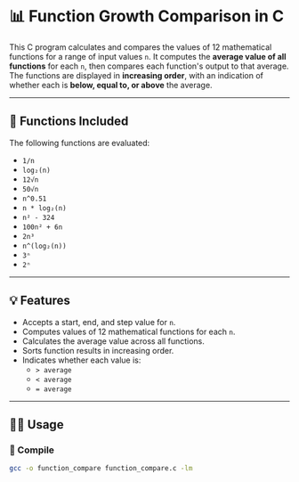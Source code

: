# 📊 Function Growth Comparison in C

This C program calculates and compares the values of 12 mathematical functions for a range of input values `n`. It computes the **average value of all functions** for each `n`, then compares each function's output to that average. The functions are displayed in **increasing order**, with an indication of whether each is **below, equal to, or above** the average.

---

## 🔢 Functions Included

The following functions are evaluated:

- `1/n`
- `log₂(n)`
- `12√n`
- `50√n`
- `n^0.51`
- `n * log₂(n)`
- `n² - 324`
- `100n² + 6n`
- `2n³`
- `n^(log₂(n))`
- `3ⁿ`
- `2ⁿ`

---

## 💡 Features

- Accepts a start, end, and step value for `n`.
- Computes values of 12 mathematical functions for each `n`.
- Calculates the average value across all functions.
- Sorts function results in increasing order.
- Indicates whether each value is:
  - `> average`
  - `< average`
  - `= average`

---

## 🧑‍💻 Usage

### 🔧 Compile

```bash
gcc -o function_compare function_compare.c -lm
